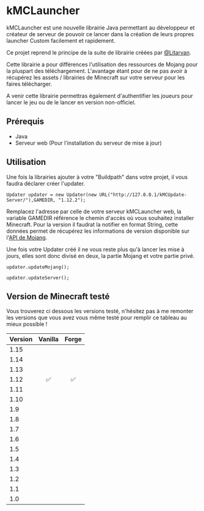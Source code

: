 # kMCLauncher
kMCLauncher est une nouvelle librairie Java permettant au développeur et créateur de serveur de pouvoir ce lancer dans la création de leurs propres launcher Custom facilement et rapidement.

Ce projet reprend le principe de la suite de librairie créées par [@Litarvan][0].

[0]: https://github.com/Litarvan

Cette librairie a pour différences l'utilisation des ressources de Mojang pour la pluspart des téléchargement.
L'avantage étant pour de ne pas avoir à récupérez les assets / librairies de Minecraft sur votre serveur pour les faires télécharger.

A venir cette librairie permettras également d'authentifier les joueurs pour lancer le jeu ou de le lancer en version non-officiel.

## Prérequis

- Java
- Serveur web (Pour l'installation du serveur de mise à jour)

## Utilisation

Une fois la librairies ajouter à votre "Buildpath" dans votre projet, il vous faudra déclarer créer l'updater.

`Updater updater = new Updater(new URL("http://127.0.0.1/kMCUpdate-Server/"),GAMEDIR, "1.12.2");`

Remplacez l'adresse par celle de votre serveur kMCLauncher web, la variable GAMEDIR référence le chemin d'accès où vous souhaitez installer Minecraft.
Pour la version il faudrat la notifier en format String, cette données permet de récupérez les informations de version disponible sur l'[API de Mojang][1].

[1]: https://launchermeta.mojang.com/mc/game/version_manifest.json

Une fois votre Updater créé il ne vous reste plus qu'à lancer les mise à jours, elles sont donc divisé en deux, la partie Mojang et votre partie privé.

`updater.updateMojang();`

`updater.updateServer();`

## Version de Minecraft testé

Vous trouverez ci dessous les versions testé, n'hésitez pas à me remonter les versions que vous avez vous même testé pour remplir ce tableau au mieux possible !

Version | Vanilla | Forge
---- | :--: | :--:
1.15 | | 
1.14 | | 
1.13 | | 
1.12 | :white_check_mark: | :white_check_mark:
1.11 | | 
1.10 | | 
1.9 | | 
1.8 | | 
1.7 | | 
1.6 | | 
1.5 | | 
1.4 | | 
1.3 | | 
1.2 | | 
1.1 | | 
1.0 | | 

## 